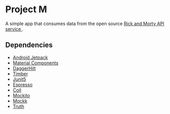 # Project M
A simple app that consumes data from the open source [Rick and Morty API service ](https://rickandmortyapi.com) .

## Dependencies

- [Android Jetpack](https://developer.android.com/jetpack)
- [Material Components](http://material.io)
- [DaggerHilt](http://dagger.dev)
- [Timber](http://github.com/JakeWharton/timber)
- [Junit5](http://junit.org)
- [Espresso]()
- [Coil](http://coil-kt.github.io)
- [Mockito](http://site.mockito.org)
- [Mockk](http://mockk.io)
- [Truth](http://truth.dev)
